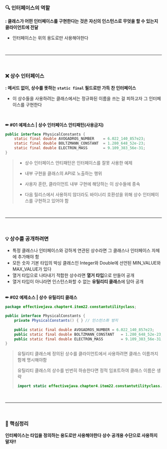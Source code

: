 ### 🔍 인터페이스의 역할

**: 클래스가 어떤 인터페이스를 구현한다는 것은 자신의 인스턴스로 무엇을 할 수 있는지 클라이언트에 전달**

- 인터페이스는 위의 용도로만 사용해야한다

<br>

---

<br>

### ❌ 상수 인터페이스

**: 메서드 없이, 상수를 뜻하는 `static final` 필드로만 가득 찬 인터페이스**

- 이 상수들을 사용하려는 클래스에서는 정규화된 이름을 쓰는 걸 피하고자 그 인터페이스를 구현한다

<br>

**✏ #01 예제소스 | 상수 인터페이스 안티패턴(사용금지)**

```java
public interface PhysicalConstants {
	static final double AVOGADROS_NUMBER	= 6.022_140_857e23;
    static final double BOLTZMANN_CONSTANT	= 1.280_648_52e-23;
    static final double ELECTRON_MASS		= 9.109_383_56e-31;
}
```

> - 상수 인터페이스 안티패턴은 인터페이스를 잘못 사용한 예제
>
> - 내부 구현을 클래스의 API로 노출하는 행위
> - 사용자 혼란, 클라이언트 내부 구현에 해당하는 이 상수들에 종속
> - 다음 릴리스에서 사용하지 않더라도 바이너리 호환성을 위해 상수 인터페이스를 구현하고 있어야 함

<br>

---

<br>

### 💡 상수를 공개하려면

- 특정 클래스나 인터페이스와 강하게 연관된 상수라면 그 클래스나 인터페이스 자체에 추가해야 함
- 모든 숫자 기본 타입의 박싱 클래스인 Integer와 Double에 선언된 MIN_VALUE와 MAX_VALUE가 있다
- 열거 타입으로 나타내기 적합한 상수라면 **열거 타입**으로 만들어 공개
- 열거 타입이 아니라면 인스턴스화할 수 없는 **유틸리티 클래스**에 담아 공개

<br> **✏ #02 예제소스 | 상수 유틸리티 클래스**

```java
package effectivejava.chapter4.item22.constantutilityclass;

public interface PhysicalConstants {
    private PhysicalConstants() { } // 인스턴스화 방지
    
	public static final double AVOGADROS_NUMBER	= 6.022_140_857e23;
    public static final double BOLTZMANN_CONSTANT	= 1.280_648_52e-23;
    public static final double ELECTRON_MASS		= 9.109_383_56e-31;
}
```

> 유틸리티 클래스에 정의된 상수를 클라이언트에서 사용하려면 클래스 이름까지 함께 명시해야함
>
> 유틸리티 클래스의 상수를 빈번히 하숑한다면 정적 임포트하여 클래스 이름은 생략
>
> ```java
> import static effectivejava.chapter4.item22.constantutilityclass.PhysicalConstants.*;
> ```

<br>

---

<br>

### 📌 핵심정리

**인터페이스는 타입을 정의하는 용도로만 사용해야한다
 상수 공개용 수단으로 사용하지 말자!!**

<br>
